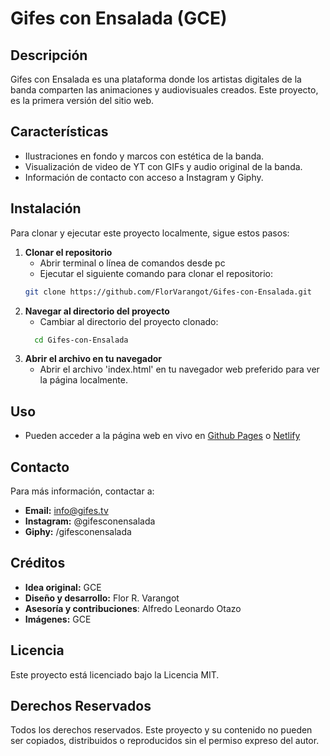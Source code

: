 # Gifes con Ensalada (GCE)
## Descripción
Gifes con Ensalada es una plataforma donde los artistas digitales de la banda comparten las animaciones y audiovisuales creados. Este proyecto, es la primera versión del sitio web.

## Características
- Ilustraciones en fondo y marcos con estética de la banda.
- Visualización de video de YT con GIFs y audio original de la banda.
- Información de contacto con acceso a Instagram y Giphy.

## Instalación
Para clonar y ejecutar este proyecto localmente, sigue estos pasos:

1. **Clonar el repositorio**
   - Abrir terminal o línea de comandos desde pc
   - Ejecutar el siguiente comando para clonar el repositorio:
   ```bash
   git clone https://github.com/FlorVarangot/Gifes-con-Ensalada.git
    ```
2. **Navegar al directorio del proyecto**
   - Cambiar al directorio del proyecto clonado:
   ```bash
     cd Gifes-con-Ensalada
    ```
3. **Abrir el archivo en tu navegador**
   - Abrir el archivo 'index.html' en tu navegador web preferido para ver la página localmente.

## Uso
- Pueden acceder a la página web en vivo en [Github Pages](https://florvarangot.github.io/Gifes-con-Ensalada/) o [Netlify](https://gifesconensalada.netlify.app) 

## Contacto
Para más información, contactar a:
- **Email:** info@gifes.tv
- **Instagram:** @gifesconensalada
- **Giphy:** /gifesconensalada

## Créditos
- **Idea original:** GCE
- **Diseño y desarrollo:** Flor R. Varangot
- **Asesoría y contribuciones**: Alfredo Leonardo Otazo 
- **Imágenes:** GCE

## Licencia
Este proyecto está licenciado bajo la Licencia MIT.

## Derechos Reservados 
Todos los derechos reservados. Este proyecto y su contenido no pueden ser copiados, distribuidos o reproducidos sin el permiso expreso del autor.

